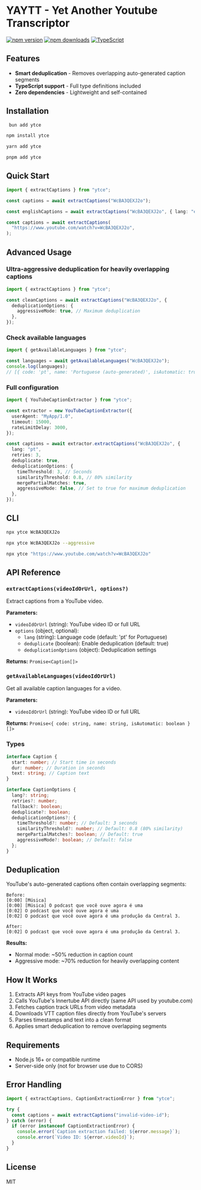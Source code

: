 # YAYTT - Yet Another Youtube Transcriptor

[![npm version](https://badge.fury.io/js/yaytt.svg)](https://badge.fury.io/js/yaytt)
[![npm downloads](https://img.shields.io/npm/dt/yaytt.svg)](https://www.npmjs.com/package/yaytt)
[![TypeScript](https://img.shields.io/badge/%3C%2F%3E-TypeScript-%230074c1.svg)](http://www.typescriptlang.org/)

## Features

- **Smart deduplication** - Removes overlapping auto-generated caption segments
- **TypeScript support** - Full type definitions included
- **Zero dependencies** - Lightweight and self-contained

## Installation

```bash
 bun add ytce
```

```bash
npm install ytce
```

```bash
yarn add ytce
```

```bash
pnpm add ytce
```

## Quick Start

```typescript
import { extractCaptions } from "ytce";

const captions = await extractCaptions("WcBA3QEXJ2o");

const englishCaptions = await extractCaptions("WcBA3QEXJ2o", { lang: "en" });

const captions = await extractCaptions(
  "https://www.youtube.com/watch?v=WcBA3QEXJ2o",
);
```

## Advanced Usage

### Ultra-aggressive deduplication for heavily overlapping captions

```typescript
import { extractCaptions } from "ytce";

const cleanCaptions = await extractCaptions("WcBA3QEXJ2o", {
  deduplicationOptions: {
    aggressiveMode: true, // Maximum deduplication
  },
});
```

### Check available languages

```typescript
import { getAvailableLanguages } from "ytce";

const languages = await getAvailableLanguages("WcBA3QEXJ2o");
console.log(languages);
// [{ code: 'pt', name: 'Portuguese (auto-generated)', isAutomatic: true }]
```

### Full configuration

```typescript
import { YouTubeCaptionExtractor } from "ytce";

const extractor = new YouTubeCaptionExtractor({
  userAgent: "MyApp/1.0",
  timeout: 15000,
  rateLimitDelay: 3000,
});

const captions = await extractor.extractCaptions("WcBA3QEXJ2o", {
  lang: "pt",
  retries: 3,
  deduplicate: true,
  deduplicationOptions: {
    timeThreshold: 3, // Seconds
    similarityThreshold: 0.8, // 80% similarity
    mergePartialMatches: true,
    aggressiveMode: false, // Set to true for maximum deduplication
  },
});
```

## CLI

```bash
npx ytce WcBA3QEXJ2o

npx ytce WcBA3QEXJ2o --aggressive

npx ytce "https://www.youtube.com/watch?v=WcBA3QEXJ2o"
```

## API Reference

### `extractCaptions(videoIdOrUrl, options?)`

Extract captions from a YouTube video.

**Parameters:**

- `videoIdOrUrl` (string): YouTube video ID or full URL
- `options` (object, optional):
  - `lang` (string): Language code (default: 'pt' for Portuguese)
  - `deduplicate` (boolean): Enable deduplication (default: true)
  - `deduplicationOptions` (object): Deduplication settings

**Returns:** `Promise<Caption[]>`

### `getAvailableLanguages(videoIdOrUrl)`

Get all available caption languages for a video.

**Parameters:**

- `videoIdOrUrl` (string): YouTube video ID or full URL

**Returns:** `Promise<{ code: string, name: string, isAutomatic: boolean }[]>`

### Types

```typescript
interface Caption {
  start: number; // Start time in seconds
  dur: number; // Duration in seconds
  text: string; // Caption text
}

interface CaptionOptions {
  lang?: string;
  retries?: number;
  fallback?: boolean;
  deduplicate?: boolean;
  deduplicationOptions?: {
    timeThreshold?: number; // Default: 3 seconds
    similarityThreshold?: number; // Default: 0.8 (80% similarity)
    mergePartialMatches?: boolean; // Default: true
    aggressiveMode?: boolean; // Default: false
  };
}
```

## Deduplication

YouTube's auto-generated captions often contain overlapping segments:

```
Before:
[0:00] [Música]
[0:00] [Música] O podcast que você ouve agora é uma
[0:02] O podcast que você ouve agora é uma
[0:02] O podcast que você ouve agora é uma produção da Central 3.

After:
[0:02] O podcast que você ouve agora é uma produção da Central 3.
```

**Results:**

- Normal mode: ~50% reduction in caption count
- Aggressive mode: ~70% reduction for heavily overlapping content

## How It Works

1. Extracts API keys from YouTube video pages
2. Calls YouTube's Innertube API directly (same API used by youtube.com)
3. Fetches caption track URLs from video metadata
4. Downloads VTT caption files directly from YouTube's servers
5. Parses timestamps and text into a clean format
6. Applies smart deduplication to remove overlapping segments

## Requirements

- Node.js 16+ or compatible runtime
- Server-side only (not for browser use due to CORS)

## Error Handling

```typescript
import { extractCaptions, CaptionExtractionError } from "ytce";

try {
  const captions = await extractCaptions("invalid-video-id");
} catch (error) {
  if (error instanceof CaptionExtractionError) {
    console.error(`Caption extraction failed: ${error.message}`);
    console.error(`Video ID: ${error.videoId}`);
  }
}
```

## License

MIT
